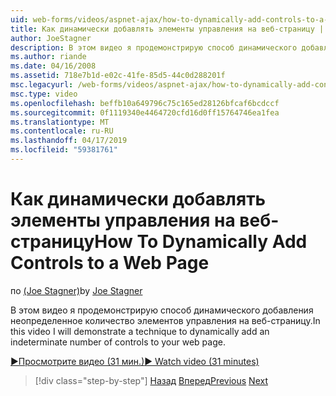 ```yaml
---
uid: web-forms/videos/aspnet-ajax/how-to-dynamically-add-controls-to-a-web-page
title: Как динамически добавлять элементы управления на веб-страницу | Документация Майкрософт
author: JoeStagner
description: В этом видео я продемонстрирую способ динамического добавления неопределенное количество элементов управления на веб-страницу.
ms.author: riande
ms.date: 04/16/2008
ms.assetid: 718e7b1d-e02c-41fe-85d5-44c0d288201f
msc.legacyurl: /web-forms/videos/aspnet-ajax/how-to-dynamically-add-controls-to-a-web-page
msc.type: video
ms.openlocfilehash: beffb10a649796c75c165ed28126bfcaf6bcdccf
ms.sourcegitcommit: 0f1119340e4464720cfd16d0ff15764746ea1fea
ms.translationtype: MT
ms.contentlocale: ru-RU
ms.lasthandoff: 04/17/2019
ms.locfileid: "59381761"
---
```

# <a name="how-to-dynamically-add-controls-to-a-web-page"></a><span data-ttu-id="60542-103">Как динамически добавлять элементы управления на веб-страницу</span><span class="sxs-lookup"><span data-stu-id="60542-103">How To Dynamically Add Controls to a Web Page</span></span>

<span data-ttu-id="60542-104">по [(Joe Stagner)](https://github.com/JoeStagner)</span><span class="sxs-lookup"><span data-stu-id="60542-104">by [Joe Stagner](https://github.com/JoeStagner)</span></span>

<span data-ttu-id="60542-105">В этом видео я продемонстрирую способ динамического добавления неопределенное количество элементов управления на веб-страницу.</span><span class="sxs-lookup"><span data-stu-id="60542-105">In this video I will demonstrate a technique to dynamically add an indeterminate number of controls to your web page.</span></span>

[<span data-ttu-id="60542-106">&#9654;Просмотрите видео (31 мин.)</span><span class="sxs-lookup"><span data-stu-id="60542-106">&#9654; Watch video (31 minutes)</span></span>](https://channel9.msdn.com/Blogs/ASP-NET-Site-Videos/how-to-dynamically-add-controls-to-a-web-page)

> [!div class="step-by-step"]
> <span data-ttu-id="60542-107">[Назад](how-to-dynamically-change-css-using-the-aspnet-ajax-updatepanel.md)
> [Вперед](set-up-your-development-environment-for-aspnet-35.md)</span><span class="sxs-lookup"><span data-stu-id="60542-107">[Previous](how-to-dynamically-change-css-using-the-aspnet-ajax-updatepanel.md)
[Next](set-up-your-development-environment-for-aspnet-35.md)</span></span>
